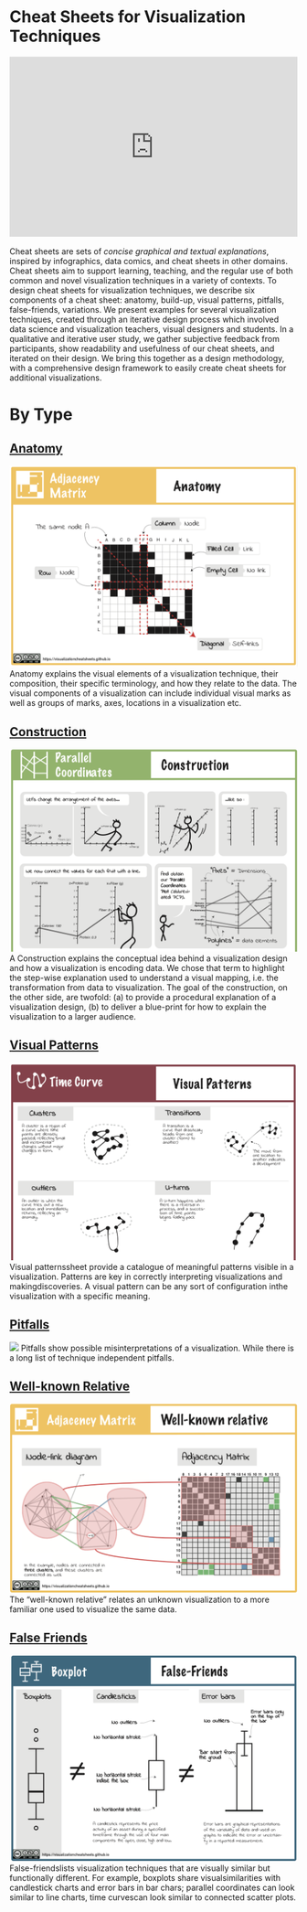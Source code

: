# Cheat Sheets for Visualization Techniques

<iframe width="100%" height="315" src="https://www.youtube.com/embed/SfSgIvn-99U" frameborder="0" allow="accelerometer; autoplay; encrypted-media; gyroscope; picture-in-picture" allowfullscreen></iframe>

Cheat sheets are sets of _concise graphical and textual explanations_, inspired by infographics, data comics, and cheat sheets in other domains. Cheat sheets aim to support learning, teaching, and the regular use of both common and novel visualization techniques in a variety of contexts. To design cheat sheets for visualization techniques, we describe six components of a cheat sheet: anatomy, build-up, visual patterns, pitfalls, false-friends, variations. We present examples for several visualization techniques, created through an iterative design process which involved data science and visualization teachers, visual designers and students. In a qualitative and iterative user study, we gather subjective feedback from participants, show readability and usefulness of our cheat sheets, and iterated on their design. We bring this together as a design methodology, with a comprehensive design framework to easily create cheat sheets for additional visualizations. 

# By Type

## [Anatomy](anatomy.html)

![](figures/anatomy.png)
Anatomy explains the visual elements of a visualization technique, their composition, their specific terminology, and how they relate to the data. The visual components of a visualization can include individual visual marks as well as groups of marks, axes, locations in a visualization etc.

## [Construction](construction.html)
![](figures/construction.png)
A Construction explains the conceptual idea behind a visualization design and how a visualization is encoding data. We chose that term to highlight the step-wise explanation used to understand a visual mapping, i.e. the transformation from data to visualization. The goal of the construction, on the other side, are twofold: (a) to provide a procedural explanation of a visualization design, (b) to deliver a blue-print for how to explain the visualization to a larger audience. 

## [Visual Patterns](visualpatterns.png)
![](figures/visualpatterns.png)
Visual patternssheet provide a catalogue of meaningful patterns visible in a visualization. Patterns are key in correctly interpreting visualizations and makingdiscoveries.  A visual pattern can be any sort of configuration inthe visualization with a specific meaning.

## [Pitfalls](pitfalls.html)
![](figures/pitfals.png)
Pitfalls show possible misinterpretations of a visualization. While there is a long list of technique independent pitfalls.

## [Well-known Relative](relativ.html)
![](figures/relative.png)
The “well-known relative” relates an unknown visualization to a more familiar one used to visualize the same data.

## [False Friends](falsefriends.html)
![](figures/falsefriends.png)
False-friendslists visualization techniques that are visually similar but functionally different. For example, boxplots share visualsimilarities with candlestick charts and error bars in bar chars; parallel coordinates can look similar to line charts, time curvescan look similar to connected scatter plots.

